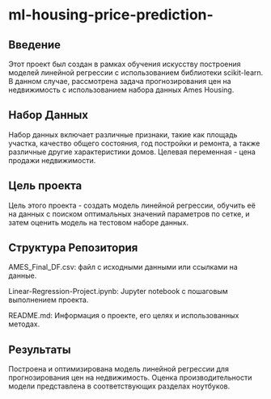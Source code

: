 # ml-housing-price-prediction-

## Введение
Этот проект был создан в рамках обучения искусству построения моделей линейной регрессии с использованием библиотеки scikit-learn. В данном случае, рассмотрена задача прогнозирования цен на недвижимость с использованием набора данных Ames Housing.

## Набор Данных
Набор данных включает различные признаки, такие как площадь участка, качество общего состояния, год постройки и ремонта, а также различные другие характеристики домов. Целевая переменная - цена продажи недвижимости.

## Цель проекта
Цель этого проекта - создать модель линейной регрессии, обучить её на данных с поиском оптимальных значений параметров по сетке, и затем оценить модель на тестовом наборе данных.

## Структура Репозитория
AMES_Final_DF.csv: файл с исходными данными или ссылками на данные.

Linear-Regression-Project.ipynb: Jupyter notebook с пошаговым выполнением проекта.

README.md: Информация о проекте, его целях и использованных методах.

## Результаты
Построена и оптимизирована модель линейной регрессии для прогнозирования цен на недвижимость. Оценка производительности модели представлена в соответствующих разделах ноутбуков.
